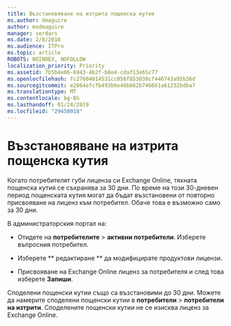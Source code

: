 ```yaml
---
title: Възстановяване на изтрита пощенска кутия
ms.author: dmaguire
author: msdmaguire
manager: serdars
ms.date: 2/8/2018
ms.audience: ITPro
ms.topic: article
ROBOTS: NOINDEX, NOFOLLOW
localization_priority: Priority
ms.assetid: 7b5b4e06-6943-4b2f-b8e4-cdaf13e65c77
ms.openlocfilehash: fc27604014531cc056f853030cf446743a95b36d
ms.sourcegitcommit: e2864efcfb493b6e46b662b746661a61232bdba7
ms.translationtype: MT
ms.contentlocale: bg-BG
ms.lasthandoff: 01/24/2019
ms.locfileid: "29458018"
---
```

# <a name="restore-a-deleted-mailbox"></a>Възстановяване на изтрита пощенска кутия

Когато потребителят губи лиценза си Exchange Online, тяхната пощенска кутия се съхранява за 30 дни. По време на този 30-дневен период пощенската кутия могат да бъдат възстановени от повторно присвояване на лиценз към потребител. Обаче това е възможно само за 30 дни.
  
В администраторския портал на:
  
- Отидете на **потребителите** \> **активни потребители**. Изберете въпросния потребител.
    
- Изберете ** редактиране ** да модифицирате продуктови лицензи. 
    
- Присвояване на Exchange Online лиценз за потребителя и след това изберете **Запиши**.
    
Споделени пощенски кутии също са възстановими до 30 дни. Можете да намерите споделени пощенски кутии в **потребители** \> **потребители на изтрити**. Споделените пощенски кутии не се изисква лиценз за Exchange Online.
  

